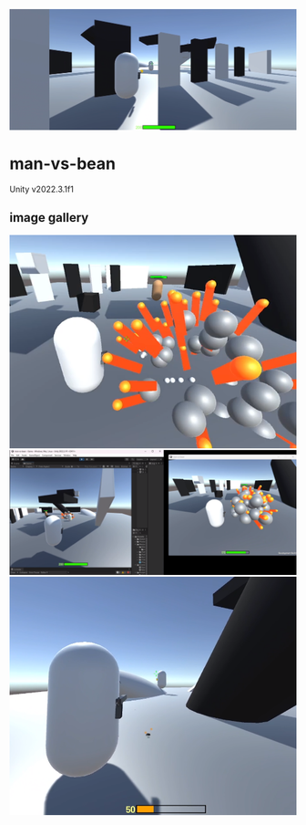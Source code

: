 ![fire2](https://github.com/kylekrause3/man-vs-bean/blob/main/pictures/fire2.png)
# man-vs-bean
Unity v2022.3.1f1


## image gallery
![explode](https://github.com/kylekrause3/man-vs-bean/blob/main/pictures/explode.png)
![mp_explode](https://github.com/kylekrause3/man-vs-bean/blob/main/pictures/mp_explode.png)
![firedat2](https://github.com/kylekrause3/man-vs-bean/blob/main/pictures/firedat2.png)

